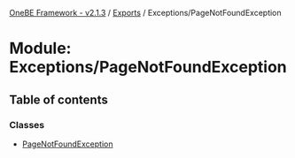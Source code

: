 [OneBE Framework - v2.1.3](../README.md) / [Exports](../modules.md) / Exceptions/PageNotFoundException

# Module: Exceptions/PageNotFoundException

## Table of contents

### Classes

- [PageNotFoundException](../classes/Exceptions_PageNotFoundException.PageNotFoundException.md)
